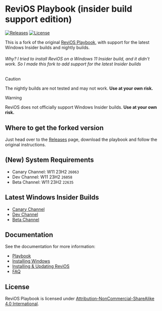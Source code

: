 # ReviOS Playbook (insider build support edition)

[![Releases](https://img.shields.io/github/v/release/Pyenb/ReviOS_playbook_nightly_insider.svg)](https://github.com/Pyenb/ReviOS_playbook_nightly_insider/releases)
[![License](https://img.shields.io/static/v1?label=LICENSE&message=CC%20BY-NC-SA&logo=creativecommons)](https://creativecommons.org/licenses/by-nc-sa/4.0/)

This is a fork of the original [ReviOS Playbook](https://github.com/meetrevision/playbook), with support for the latest Windows Insider builds and nightly builds.

###### Why? I tried to install ReviOS on a Windows 11 Insider build, and it didn't work. So I made this fork to add support for the latest Insider builds

> [!CAUTION]
> The nightly builds are not tested and may not work. **Use at your own risk.**

> [!WARNING]
> ReviOS does not officially support Windows Insider builds. **Use at your own risk.**

## Where to get the forked version

Just head over to the [Releases](github.com/Pyenb/ReviOS_playbook_nightly_insider/releases/latest) page, download the playbook and follow the original instructions.

## (New) System Requirements

- Canary Channel: W11 23H2 `26063`
- Dev Channel: W11 23H2 `26058`
- Beta Channel: W11 23H2 `22635`

## Latest Windows Insider Builds

- [Canary Channel](https://aka.ms/canarychannellatest)
- [Dev Channel](https://aka.ms/DevLatest)
- [Beta Channel](https://aka.ms/BetaLatest)

## Documentation

See the documentation for more information:

- [Playbook](https://www.revi.cc/docs/playbook/general)
- [Installing Windows](https://www.revi.cc/docs/playbook/installstock)
- [Installing & Updating ReviOS](https://www.revi.cc/docs/playbook/install)
- [FAQ](https://www.revi.cc/docs/faq)

## License

ReviOS Playbook is licensed under [Attribution-NonCommercial-ShareAlike 4.0 International](https://creativecommons.org/licenses/by-nc-sa/4.0/).
